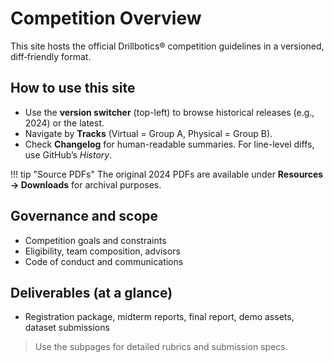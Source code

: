 # Competition Overview

This site hosts the official Drillbotics® competition guidelines in a versioned, diff‑friendly format.

## How to use this site

- Use the **version switcher** (top-left) to browse historical releases (e.g., 2024) or the latest.
- Navigate by **Tracks** (Virtual = Group A, Physical = Group B).
- Check **Changelog** for human-readable summaries. For line-level diffs, use GitHub’s *History*.

!!! tip "Source PDFs"
    The original 2024 PDFs are available under **Resources → Downloads** for archival purposes.

## Governance and scope

- Competition goals and constraints
- Eligibility, team composition, advisors
- Code of conduct and communications

## Deliverables (at a glance)

- Registration package, midterm reports, final report, demo assets, dataset submissions

> Use the subpages for detailed rubrics and submission specs.
